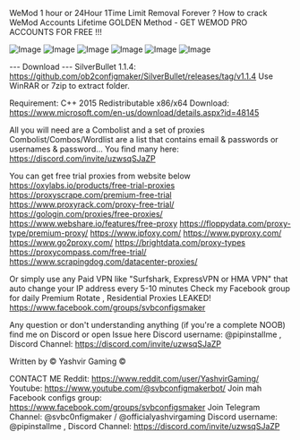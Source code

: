 WeMod 1 hour or 24Hour 1Time Limit Removal Forever ?
How to crack WeMod Accounts Lifetime GOLDEN Method -  GET WEMOD PRO ACCOUNTS FOR FREE !!!

![Image](https://github.com/user-attachments/assets/2a32e348-b84b-4e31-ac73-9300c61a4d7b)
![Image](https://github.com/user-attachments/assets/889afe8e-a92b-44d2-9f64-b4c1aaa84669)
![Image](https://github.com/user-attachments/assets/4620b196-8b12-4985-b468-dfa0c35df6a9)
![Image](https://github.com/user-attachments/assets/d14eacf6-e80f-4ba7-9223-067de288b0d8)
![Image](https://github.com/user-attachments/assets/d676744e-6a18-4bcc-b8f4-cd8e5958b5ae)
![Image](https://github.com/user-attachments/assets/74ba27db-16a6-4203-a4b9-dbc8131c7eeb)

--- Download ---
SilverBullet 1.1.4: https://github.com/ob2configmaker/SilverBullet/releases/tag/v1.1.4
Use WinRAR or 7zip to extract folder.

Requirement: C++ 2015 Redistributable x86/x64
Download: https://www.microsoft.com/en-us/download/details.aspx?id=48145

All you will need are a Combolist and a set of proxies 
Combolist/Combos/Wordlist are a list that contains email & passwords or usernames & password...
You find many here: https://discord.com/invite/uzwsqSJaZP

You can get free trial proxies from website below
https://oxylabs.io/products/free-trial-proxies
https://proxyscrape.com/premium-free-trial
https://www.proxyrack.com/proxy-free-trial/
https://gologin.com/proxies/free-proxies/
https://www.webshare.io/features/free-proxy
https://floppydata.com/proxy-type/premium-proxy/
https://www.ipfoxy.com/
https://www.pyproxy.com/
https://www.go2proxy.com/
https://brightdata.com/proxy-types
https://proxycompass.com/free-trial/
https://www.scrapingdog.com/datacenter-proxies/

Or simply use any Paid VPN like "Surfshark, ExpressVPN or HMA VPN" that auto change your IP address every 5-10 minutes
Check my Facebook group for daily Premium Rotate , Residential Proxies LEAKED!
https://www.facebook.com/groups/svbconfigsmaker

Any question or don't understanding anything (if you're a complete NOOB) find me on Discord or open Issue here 
Discord username: @pipinstallme , Discord Channel: https://discord.com/invite/uzwsqSJaZP

Written by © Yashvir Gaming ©

CONTACT ME 
Reddit: https://www.reddit.com/user/YashvirGaming/
Youtube: https://www.youtube.com/@svbconfigmakerbot/
Join mah Facebook configs group: https://www.facebook.com/groups/svbconfigsmaker
Join Telegram Channel: @svbc0nfigmaker  / @officialyashvirgaming
Discord username: @pipinstallme , Discord Channel: https://discord.com/invite/uzwsqSJaZP
